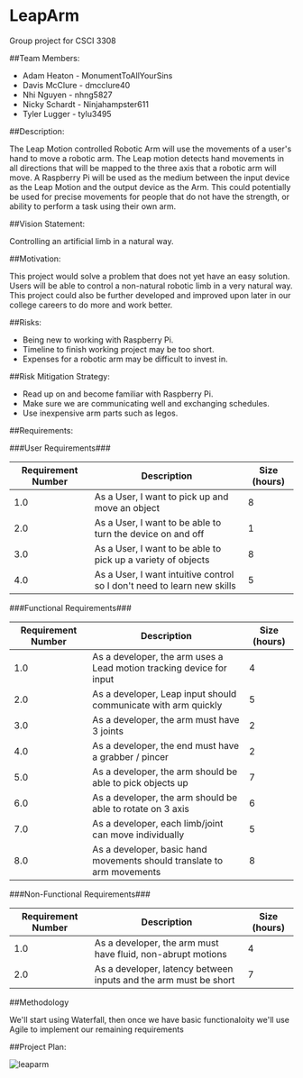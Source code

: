 # LeapArm
Group project for CSCI 3308

##Team Members:
* Adam Heaton - MonumentToAllYourSins
* Davis McClure - dmcclure40
* Nhi Nguyen - nhng5827
* Nicky Schardt - Ninjahampster611
* Tyler Lugger - tylu3495

##Description:

The Leap Motion controlled Robotic Arm will use the movements of a user's hand to move a robotic arm. The Leap motion detects hand movements in all directions that will be mapped to the three axis that a robotic arm will move. A Raspberry Pi will be used as the medium between the input device as the Leap Motion and the output device as the Arm. This could potentially be used for precise movements for people that do not have the strength, or ability to perform a task using their own arm. 

##Vision Statement:

Controlling an artificial limb in a natural way.

##Motivation:

This project would solve a problem that does not yet have an easy solution. Users will be able to control a non-natural robotic limb in a very natural way. This project could also be further developed and improved upon later in our college careers to do more and work better.

##Risks:
* Being new to working with Raspberry Pi.
* Timeline to finish working project may be too short.
* Expenses for a robotic arm may be difficult to invest in.

##Risk Mitigation Strategy:
* Read up on and become familiar with Raspberry Pi.
* Make sure we are communicating well and exchanging schedules.
* Use inexpensive arm parts such as legos.

##Requirements:

###User Requirements###

Requirement Number| Description|Size (hours)
---------|--------|------------
1.0 | As a User, I want to pick up and move an object | 8
2.0 | As a User, I want to be able to turn the device on and off | 1
3.0 | As a User, I want to be able to pick up a variety of objects | 8
4.0 | As a User, I want intuitive control so I don't need to learn new skills | 5

###Functional Requirements###

Requirement Number| Description | Size (hours)
---------|--------|-----------
1.0 | As a developer, the arm uses a Lead motion tracking device for input | 4
2.0 | As a developer, Leap input should communicate with arm quickly | 5
3.0 | As a developer, the arm must have 3 joints | 2
4.0 | As a developer, the end must have a grabber / pincer| 2
5.0 | As a developer, the arm should be able to pick objects up | 7
6.0 | As a developer, the arm should be able to rotate on 3 axis | 6
7.0 | As a developer, each limb/joint can move individually | 5
8.0 | As a developer, basic hand movements should translate to arm movements | 8

###Non-Functional Requirements###

Requirement Number| Description | Size (hours)
---------|--------|---------------
1.0 | As a developer, the arm must have fluid, non-abrupt motions | 4
2.0 | As a developer, latency between inputs and the arm must be short | 7

##Methodology

We'll start using Waterfall, then once we have basic functionaloity we'll use Agile to implement our remaining requirements

##Project Plan:

![leaparm](https://cloud.githubusercontent.com/assets/3279958/13099364/79832088-d4ee-11e5-8a92-9ff2ca5b5d4a.JPG)
